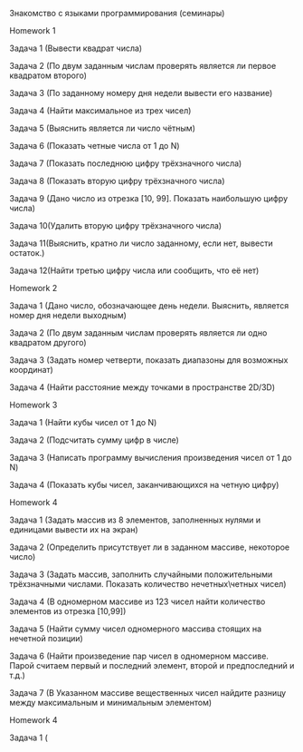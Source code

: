 Знакомство с языками программирования (семинары) 


Homework 1 



Задача 1 (Вывести квадрат числа)

Задача 2 (По двум заданным числам проверять является ли первое квадратом второго)

Задача 3 (По заданному номеру дня недели вывести его название)

Задача 4 (Найти максимальное из трех чисел)

Задача 5 (Выяснить является ли число чётным)

Задача 6 (Показать четные числа от 1 до N)

Задача 7 (Показать последнюю цифру трёхзначного числа)

Задача 8 (Показать вторую цифру трёхзначного числа)

Задача 9 (Дано число из отрезка [10, 99]. Показать наибольшую цифру числа)

Задача 10(Удалить вторую цифру трёхзначного числа)

Задача 11(Выяснить, кратно ли число заданному, если нет, вывести остаток.)

Задача 12(Найти третью цифру числа или сообщить, что её нет)


Homework 2




Задача 1 (Дано число, обозначающее день недели. Выяснить, является номер дня недели выходным)

Задача 2 (По двум заданным числам проверять является ли одно квадратом другого)

Задача 3 (Задать номер четверти, показать диапазоны для возможных координат)

Задача 4 (Найти расстояние между точками в пространстве 2D/3D)


Homework 3 



Задача 1 (Найти кубы чисел от 1 до N)

Задача 2 (Подсчитать сумму цифр в числе)

Задача 3 (Написать программу вычисления произведения чисел от 1 до N)

Задача 4 (Показать кубы чисел, заканчивающихся на четную цифру)


Homework 4



Задача 1 (Задать массив из 8 элементов, заполненных нулями и единицами вывести их на экран)

Задача 2 (Определить присутствует ли в заданном массиве, некоторое число)

Задача 3 (Задать массив, заполнить случайными положительными трёхзначными числами. Показать количество нечетных\четных чисел)

Задача 4 (В одномерном массиве из 123 чисел найти количество элементов из отрезка [10,99])

Задача 5 (Найти сумму чисел одномерного массива стоящих на нечетной позиции)

Задача 6 (Найти произведение пар чисел в одномерном массиве. Парой считаем первый и последний элемент, второй и предпоследний и т.д.)

Задача 7 (В Указанном массиве вещественных чисел найдите разницу между максимальным и минимальным элементом)


Homework 4



Задача 1 (


